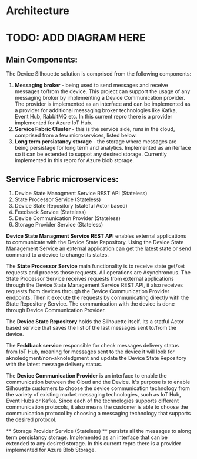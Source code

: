 # Architecture



# TODO: ADD DIAGRAM HERE

## Main Components:

The Device Silhouette solution is comprised from the following components:

1. **Messaging broker** - being used to send messages and receive messages to/from the device. This project can support the usage of any messaging broker by implementing a Device Communication provider. The provider is implemented as an interface and can be implemented as a provider for additional messaging broker technologies like Kafka, Event Hub, RabbitMQ etc. In this current repro there is a provider implemented for Azure IoT Hub. 
2. **Service Fabric Cluster** - this is the service side, runs in the cloud, comprised from a few microservices, listed below.
3. **Long term persiatancy storage** - the storage where messages are being persistage for long term and analytics. Implemented as an iterface so it can be extended to suppot any desired storage. Currently implemented in this repro for Azure blob storage.

## Service Fabric microservices:

1. Device State Managment Service REST API (Stateless)
2. State Processor Service (Stateless)
2. Device State Repository (stateful Actor based)
4. Feedback Service (Stateless)
5. Device Communication Provider (Stateless)
6. Storage Provider Service (Stateless)


**Device State Managment Service REST API** enables external applications to communicate with the Device State Repository. Using the Device State Management Service an external application can get the latest state or send command to a device to change its states.

The **State Processor Service** main functionality is to receive state get/set requests and process those requests. All operations are Asynchronous. The State Processor Service receives requests from external applications through the Device State Management Service REST API, it also receives requests from devices through the Device Communication Provider endpoints. Then it execute the requests by communicating directly with the State Repository Service. The communication with the device is done through Device Communication Provider.

The **Device State Repository** holds the Silhouette itself. Its a statful Actor based service that saves the list of the last messages sent to/from the device. 

The **Feddback service** responsible for check messages delivery status from IoT Hub, meaning for messages sent to the device it will look for aknoledgment/non-aknoledgment and update the Device State Repository with the latest message delivery status.

The **Device Communication Provider** is an interface to enable the communication between the Cloud and the Device. It's purpose is to enable Silhouette customers to choose the device communication technology from the variety of existing market messaging technologies, such as IoT Hub, Event Hubs or Kafka. Since each of the technologies supports different communication protocols, it also means the customer is able to choose the communication protocol by choosing a messaging technology that supports the desired protocol.

** Storage Provider Service (Stateless) ** persists all the messages to along term persistancy storage. Implemented as an interface that can be extended to any desired storage. In this current repro there is a provider implemented for Azure Blob Storage. 












